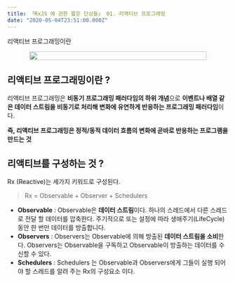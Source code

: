 ```yaml
---
title: 「RxJS 에 관한 짧은 단상들」 01. 리액티브 프로그래밍
date: "2020-05-04T23:51:00.000Z"
---
```


리액티브 프로그래밍이란

<!-- more -->

<div style="display: flex; justify-content: center; padding: 0 10%;">
    <img src="https://cdn-images-1.medium.com/fit/t/1600/480/1*gD37OB2-PtMqZdk3X1YnEQ.png" style="width: 100%; height: 100%;" />
</div>


## 리액티브 프로그래밍이란 ?

리액티브 프로그래밍은 **비동기 프로그래밍 패러다임의 하위 개념**으로 
**이벤트나 배열 같은 데이터 스트림을 비동기로 처리해 변화에 유연하게 반응하는 프로그래밍 패러다임**이다.

**즉, 리액티브 프로그래밍은 정적/동적 데이터 흐름의 변화에 곧바로 반응하는 프로그램을 만드는 것**

## 리액티브를 구성하는 것 ?

Rx (Reactive)는 세가지 키워드로 구성된다.

> Rx = Observable + Observer + Schedulers

- **Observable** : Observable은 **데이터 스트림**이다. 하나의 스레드에서 다른 스레드로 전달 할 데이터를 압축한다. 주기적으로 또는 설정에 따라 생애주기(LifeCycle)동안 한 번만 데이터를 방출합니다.
- **Observers** : Observers는 Observable에 의해 방출된 **데이터 스트림을 소비**한다. Observers는 Observable을 구독하고 Observable이 방출하는 데이터를 수신할 수 있다.
- **Schedulers** : Schedulers 는 Observable과 Observers에게 그들이 실행 되어야 할 스레드를 알려 주는 Rx의 구성요소 이다.
